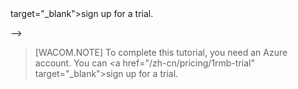 <!-- deleted by customization
> [AZURE.NOTE]
> To complete this tutorial, you need an Azure account. You can <a <!-- deleted by customization href="http://azure.microsoft.com/pricing/member-offers/msdn-benefits-details/" target="_blank">activate your MSDN subscriber benefits</a> or <a href="/pricing/1rmb-trial/" --> target="_blank">sign up for a trial</a>.
-->
<!-- keep by customization: begin -->
> [WACOM.NOTE]
> To complete this tutorial, you need an Azure account. You can <a <!-- deleted by customization href="http://azure.microsoft.com/pricing/member-offers/msdn-benefits-details/" target="_blank">activate your MSDN subscriber benefits</a> or <a href="/pricing/1rmb-trial/" -->href="/zh-cn/pricing/1rmb-trial" target="_blank">sign up for a trial</a>.
<!-- keep by customization: end -->
